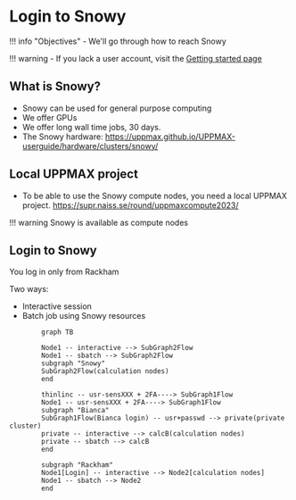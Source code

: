 # Login to Snowy

!!! info "Objectives"
    - We'll go through how to reach Snowy

!!! warning
    - If you lack a user account, visit the [Getting started page](https://www.uppmax.uu.se/support/getting-started/course-projects/)

## What is Snowy?

- Snowy can be used for general purpose computing
- We offer GPUs
- We offer long wall time jobs, 30 days. 
- The Snowy hardware: https://uppmax.github.io/UPPMAX-userguide/hardware/clusters/snowy/


## Local UPPMAX project

- To be able to use the Snowy compute nodes, you need a local UPPMAX project.
https://supr.naiss.se/round/uppmaxcompute2023/

!!! warning
Snowy is available as compute nodes

## Login to Snowy

You log in only from Rackham

Two ways:

- Interactive session
- Batch job using Snowy resources


```mermaid
        graph TB

        Node1 -- interactive --> SubGraph2Flow
        Node1 -- sbatch --> SubGraph2Flow
        subgraph "Snowy"
        SubGraph2Flow(calculation nodes) 
        end

        thinlinc -- usr-sensXXX + 2FA----> SubGraph1Flow
        Node1 -- usr-sensXXX + 2FA----> SubGraph1Flow
        subgraph "Bianca"
        SubGraph1Flow(Bianca login) -- usr+passwd --> private(private cluster)
        private -- interactive --> calcB(calculation nodes)
        private -- sbatch --> calcB
        end

        subgraph "Rackham"
        Node1[Login] -- interactive --> Node2[calculation nodes]
        Node1 -- sbatch --> Node2
        end
```
